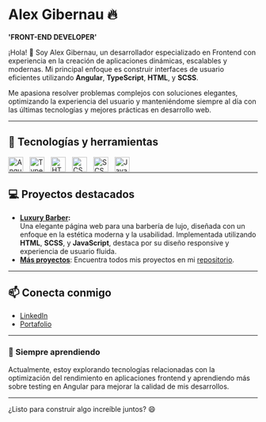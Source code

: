 # Alex Gibernau 🔥

**'FRONT-END DEVELOPER'**

¡Hola! 👋 Soy Alex Gibernau, un desarrollador especializado en Frontend con experiencia en la creación de aplicaciones dinámicas, escalables y modernas. Mi principal enfoque es construir interfaces de usuario eficientes utilizando **Angular**, **TypeScript**, **HTML**, y **SCSS**.

Me apasiona resolver problemas complejos con soluciones elegantes, optimizando la experiencia del usuario y manteniéndome siempre al día con las últimas tecnologías y mejores prácticas en desarrollo web.

---

## 🌟 Tecnologías y herramientas
<div>
  <img align="left" alt="Angular" width="30px" style="padding-right:10px" src="https://angular.io/assets/images/logos/angular/angular.svg"/>
  <img align="left" alt="TypeScript" width="30px" style="padding-right:10px" src="https://cdn.jsdelivr.net/gh/devicons/devicon/icons/typescript/typescript-original.svg"/>
  <img align="left" alt="HTML" width="30px" style="padding-right:10px" src="https://cdn.jsdelivr.net/gh/devicons/devicon/icons/html5/html5-original.svg"/>
  <img align="left" alt="CSS" width="30px" style="padding-right:10px" src="https://cdn.jsdelivr.net/gh/devicons/devicon/icons/css3/css3-original.svg"/>
  <img align="left" alt="SCSS" width="30px" style="padding-right:10px" src="https://cdn.jsdelivr.net/gh/devicons/devicon/icons/sass/sass-original.svg"/>
  <img align="left" alt="JavaScript" width="30px" style="padding-right:10px" src="https://cdn.jsdelivr.net/gh/devicons/devicon/icons/javascript/javascript-original.svg"/>
</div>
<br/>

---

## 💻 Proyectos destacados
- **[Luxury Barber](https://alexgibernau.github.io/luxory-barber/):**  
  Una elegante página web para una barbería de lujo, diseñada con un enfoque en la estética moderna y la usabilidad. Implementada utilizando **HTML**, **SCSS**, y **JavaScript**, destaca por su diseño responsive y experiencia de usuario fluida. 
- **[Más proyectos](#)**: Encuentra todos mis proyectos en mi [repositorio](#).

---

## 📫 Conecta conmigo
- [LinkedIn](https://www.linkedin.com/in/alex-gibernau/)  
- [Portafolio](https://www.tuportafolio.com)

---

### 🚀 Siempre aprendiendo
Actualmente, estoy explorando tecnologías relacionadas con la optimización del rendimiento en aplicaciones frontend y aprendiendo más sobre testing en Angular para mejorar la calidad de mis desarrollos.

---

¿Listo para construir algo increíble juntos? 😄
